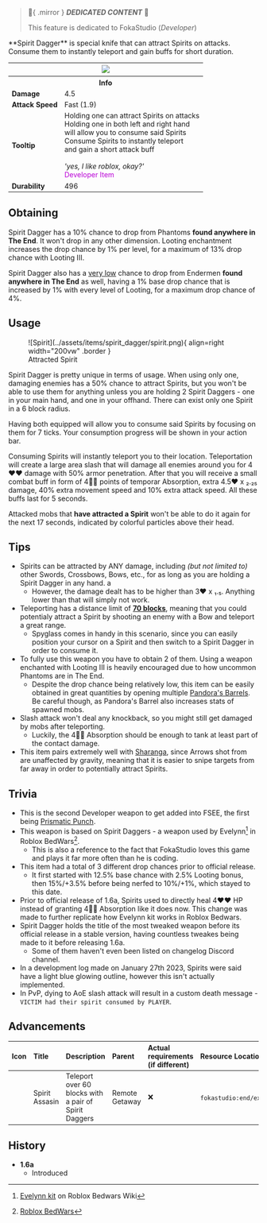 > :tada:{ .mirror } ***DEDICATED CONTENT*** :tada:
>
> This feature is dedicated to FokaStudio (*Developer*)

<div class="result foka-infobox-grid" markdown>
<div markdown class="foka-infobox-text">
**Spirit Dagger** is special knife that can attract Spirits on attacks. Consume them to instantly teleport and gain buffs for short duration.
</div>
<div class="foka-infobox-table">
  <table id="foka-infobox--item">
	<tr>
		<th colspan="2" class="foka-infobox--top-image"><img src="../../assets/items/spirit_dagger.png"></th>
	</tr>
	<tr>
		<th colspan="2">Info</th>
	</tr>
	<tr>
		<td><b>Damage</b></td>
		<td>4.5</td>
	</tr>
	<tr>
		<td><b>Attack Speed</b></td>
		<td>Fast (1.9)</td>
	</tr>
	<tr>
		<td><b>Tooltip</b></td>
		<td>
			Holding one can attract Spirits on attacks
			<br>
			Holding one in both left and right hand
			<br>
			will allow you to consume said Spirits
			<br>
			Consume Spirits to instantly teleport
			<br>
			and gain a short attack buff
			<br><br>
			<i>'yes, I like roblox, okay?'</i>
			<br>
			<span style="color: #BA02D7;">Developer Item</span>
		</td>
	</tr>
	<tr>
		<td><b>Durability</b></td>
		<td>496</td>
	</tr>
</table>
</div>
</div>

## Obtaining
Spirit Dagger has a 10% chance to drop from Phantoms **found anywhere in The End**. It won't drop in any other dimension. Looting enchantment increases the drop chance by 1% per level, for a maximum of 13% drop chance with Looting III.

Spirit Dagger also has a <u>very low</u> chance to drop from Endermen **found anywhere in The End** as well, having a 1% base drop chance that is increased by 1% with every level of Looting, for a maximum drop chance of 4%.

## Usage
<div class="result" markdown>
<figure class="foka-side-image--right" markdown>
  ![Spirit](../assets/items/spirit_dagger/spirit.png){ align=right width="200vw" .border }
  <figcaption>Attracted Spirit</figcaption>
</figure>

Spirit Dagger is pretty unique in terms of usage. When using only one, damaging enemies has a 50% chance to attract Spirits, but you won't be able to use them for anything unless you are holding 2 Spirit Daggers - one in your main hand, and one in your offhand. There can exist only one Spirit in a 6 block radius.
</div>

Having both equipped will allow you to consume said Spirits by focusing on them for 7 ticks. Your consumption progress will be shown in your action bar.

Consuming Spirits will instantly teleport you to their location. Teleportation will create a large area slash that will damage all enemies around you for 4:heart::heart: damage with 50% armor penetration. After that you will receive a small combat buff in form of 4:yellow_heart::yellow_heart: points of temporar Absorption, extra 4.5:heart: х ₂.₂₅ damage, 40% extra movement speed and 10% extra attack speed. All these buffs last for 5 seconds.

Attacked mobs that __have attracted a Spirit__ won't be able to do it again for the next 17 seconds, indicated by colorful particles above their head.

## Tips
- Spirits can be attracted by ANY damage, including *(but not limited to)* other Swords, Crossbows, Bows, etc., for as long as you are holding a Spirit Dagger in any hand. a 
    - However, the damage dealt has to be higher than 3:heart: х ₁.₅. Anything lower than that will simply not work.
- Teleporting has a distance limit of <u><b>70 blocks</b></u>, meaning that you could potentialy attract a Spirit by shooting an enemy with a Bow and teleport a great range.
    - Spyglass comes in handy in this scenario, since you can easily position your cursor on a Spirit and then switch to a Spirit Dagger in order to consume it.
- To fully use this weapon you have to obtain 2 of them. Using a weapon enchanted with Looting III is heavily encouraged due to how uncommon Phantoms are in The End.
    - Despite the drop chance being relatively low, this item can be easily obtained in great quantities by opening multiple [Pandora's Barrels](other/pandoras_barrel.md). Be careful though, as Pandora's Barrel also increases stats of spawned mobs.
- Slash attack won't deal any knockback, so you might still get damaged by mobs after teleporting.
    - Luckily, the 4:yellow_heart::yellow_heart: Absorption should be enough to tank at least part of the contact damage.
- This item pairs extremely well with [Sharanga](sharanga.md), since Arrows shot from are unaffected by gravity, meaning that it is easier to snipe targets from far away in order to potentially attract Spirits.

## Trivia
- This is the second Developer weapon to get added into FSEE, the first being [Prismatic Punch](prismatic_punch.md).
- This weapon is based on Spirit Daggers - a weapon used by Evelynn[^1] in Roblox BedWars[^2].
    - This is also a reference to the fact that FokaStudio loves this game and plays it far more often than he is coding.
- This item had a total of 3 different drop chances prior to official release.
    - It first started with 12.5% base chance with 2.5% Looting bonus, then 15%/+3.5% before being nerfed to 10%/+1%, which stayed to this date.
- Prior to official release of 1.6a, Spirits used to directly heal 4:heart::heart: HP instead of granting 4:yellow_heart::yellow_heart: Absorption like it does now. This change was made to further replicate how Evelynn kit works in Roblox Bedwars.
- Spirit Dagger holds the title of the most tweaked weapon before its official release in a stable version, having countless tweakes being made to it before releasing 1.6a.
    - Some of them haven't even been listed on changelog Discord channel.
- In a development log made on January 27th 2023, Spirits were said have a light blue glowing outline, however this isn't actually implemented.
- In PvP, dying to AoE slash attack will result in a custom death message - `VICTIM had their spirit consumed by PLAYER`.

## Advancements
| Icon | Title | Description | Parent | Actual requirements (if different) | Resource Location |
| :--- | :--- | :--- | :--- | :--- | :--- |
| <div class="adv-div"><i class="adv adv-task"></i><i class="icon-adv icon-fsee icon-fsee-spirit-dagger"></i></div> | Spirit Assasin | Teleport over 60 blocks with a pair of Spirit Daggers | Remote Getaway | :x: | `fokastudio:end/exploration/spirit_assasin` |

## History
- **1.6a**
	- Introduced

[^1]: [Evelynn kit](https://robloxbedwars.fandom.com/wiki/Evelynn) on Roblox Bedwars Wiki
[^2]: [Roblox BedWars](https://www.roblox.com/games/6872265039/)
[^3]: [Hannah kit](https://robloxbedwars.fandom.com/wiki/Hannah) on Roblox Bedwars Wiki
